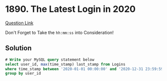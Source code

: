 # 1890. The Latest Login in 2020

[Question Link](https://leetcode.com/problems/the-latest-login-in-2020/)

 Don't Forget to Take the `hh:mm:ss` into Consideration!
## Solution
```sql
# Write your MySQL query statement below
select user_id, max(time_stamp) last_stamp from Logins
where time_stamp between '2020-01-01 00:00:00' and '2020-12-31 23:59:59'
group by user_id
```
